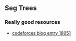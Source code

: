 ## Seg Trees

### Really good resources
- [codeforces blog entry 18051](https://codeforces.com/blog/entry/18051)

